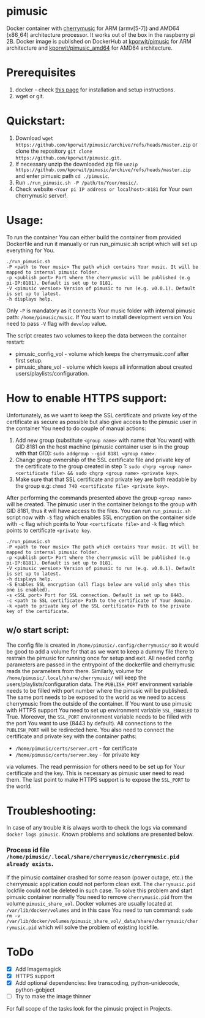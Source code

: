 # pimusic
Docker container with [cherrymusic](https://github.com/devsnd/cherrymusic) for ARM (armv[5-7]) and AMD64 (x86_64) architecture processor. It works out of the box in the raspberry pi 2B. Docker image is published on DockerHub at [kporwit/pimusic](https://hub.docker.com/repository/docker/kporwit/pimusic) for ARM architecture and [kporwit/pimusic_amd64](https://hub.docker.com/repository/kporwit/pimusic_amd64) for AMD64 architecture.

# Prerequisites
 1. docker - check [this page](https://docs.docker.com/engine/install/) for installation and setup instructions.
 2. wget or git.

# Quickstart:

1. Download `wget https://github.com/kporwit/pimusic/archive/refs/heads/master.zip` or clone the repository `git clone https://github.com/kporwit/pimusic.git`.
2. If necessary unzip the downloaded zip file `unzip https://github.com/kporwit/pimusic/archive/refs/heads/master.zip` and enter pimusic path `cd ./pimusic`.
3. Run `./run_pimusic.sh -P /path/to/Your/music/`.
4. Check website `<Your pi IP address or localhost>:8181` for Your own cherrymusic server!.


# Usage: 

To run the container You can either build the container from provided Dockerfile and run it manually or run run_pimusic.sh script which will set up everything for You.

```
./run_pimusic.sh
-P <path to Your music> The path which contains Your music. It will be mapped to internal pimusic folder.
-p <publish port> Port where the cherrymusic will be published (e.g pi-IP:8181). Default is set up to 8181.
-V <pimusic version> Version of pimusic to run (e.g. v0.0.1). Default is set up to latest.
-h displays help.
```

Only `-P` is mandatory as it connects Your music folder with internal pimusic path: `/home/pimusic/music`.
If You want to install development version You need to pass `-V` flag with `develop` value.

The script creates two volumes to keep the data between the container restart:
* pimusic_config_vol - volume which keeps the cherrymusic.conf after first setup.
* pimusic_share_vol - volume which keeps all information about created users/playlists/configuration.

# How to enable HTTPS support:

Unfortunately, as we want to keep the SSL certificate and private key of the certificate as secure as possible but also give access to the pimusic user in the container You need to do couple of manual actions:

1. Add new group (substitute `<group name>` with name that You want) with GID 8181 on the host machine (pimusic container user is in the group with that GID): `sudo addgroup --gid 8181 <group name>`.
2. Change group ownership of the SSL certificate file and private key of the certificate to the group created in step 1: `sudo chgrp <group name> <certificate file> && sudo chgrp <group name> <private key>`.
3. Make sure that that SSL certificate and private key are both readable by the group e.g: `chmod 740 <certificate file> <private key>`.

After performing the commands presented above the group `<group name>` will be created. The pimusic user in the container belongs to the group with GID 8181, thus it will have access to the files. 
You can run `run_pimusic.sh` script now with `-S` flag which enables SSL encryption on the container side with `-c` flag which points to Your `<certificate file>` and `-k` flag which points to certificate `<private key`.

```
./run_pimusic.sh
-P <path to Your music> The path which contains Your music. It will be mapped to internal pimusic folder.
-p <publish port> Port where the cherrymusic will be published (e.g pi-IP:8181). Default is set up to 8181.
-V <pimusic version> Version of pimusic to run (e.g. v0.0.1). Default is set up to latest.
-h displays help.
-S Enables SSL encryption (all flags below are valid only when this one is enabled).
-s <SSL port> Port for SSL connection. Default is set up to 8443.
-c <path to SSL certificate> Path to the certificate of Your domain.
-k <path to private key of the SSL certificate> Path to the private key of the certificate.
```

## w/o start script:

The config file is created in `/home/pimusic/.config/cherrymusic/` so it would be good to add a volume for that as we want to keep a dummy file there to restrain the pimusic for running once for setup and exit. All needed config parameters are passed in the entrypoint of the dockerfile and cherrymusic reads the parameters from there.
Similarly, volume for `/home/pimusic/.local/share/cherrymusic/` will keep the users/playlists/configuration data.
The `PUBLISH_PORT` environment variable needs to be filled with port number where the pimusic will be published.
The same port needs to be exposed to the world as we need to access cherrymusic from the outside of the container.
If You want to use pimusic with HTTPS support You need to set up environment variable `SSL_ENABLED` to True. 
Moreover, the `SSL_PORT` environment variable needs to be filled with the port You want to use (8443 by default). All connections to the `PUBLISH_PORT` will be redirected here. 
You also need to connect the certificate and private key with the container paths:

* `/home/pimusic/certs/server.crt` - for certificate
* `/home/pimusic/certs/server.key` - for private key

via volumes. 
The read permission for others need to be set up for Your certificate and the key. This is necessary as pimusic user need to read them. The last point to make HTTPS support is to expose the `SSL_PORT` to the world.

# Troubleshooting:

In case of any trouble it is always worth to check the logs via command `docker logs pimusic`. Known problems and solutions are presented below.

### Process id file `/home/pimusic/.local/share/cherrymusic/cherrymusic.pid already exists`.

If the pimusic container crashed for some reason (power outage, etc.) the cherrymusic application could not perform clean exit.
The `cherrymusic.pid` lockfile could not be deleted in such case.
To solve this problem and start pimusic container normally You need to remove `cherrymusic.pid` from the volume `pimusic_share_vol`. 
Docker volumes are usually located at `/var/lib/docker/volumes` and in this case You need to run command: `sudo rm -v /var/lib/docker/volumes/pimusic_share_vol/_data/share/cherrymusic/cherrymusic.pid` which will solve the problem of existing lockfile.

# ToDo

- [x] Add Imagemagick
- [x] HTTPS support
- [x] Add optional dependencies: live transcoding, python-unidecode, python-gobject
- [ ] Try to make the image thinner

For full scope of the tasks look for the pimusic project in Projects.
